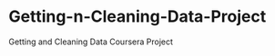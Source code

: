 Getting-n-Cleaning-Data-Project
===============================

Getting and Cleaning Data Coursera Project
